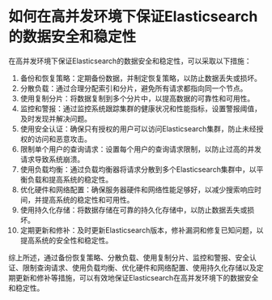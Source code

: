 # 如何在高并发环境下保证Elasticsearch的数据安全和稳定性

在高并发环境下保证Elasticsearch的数据安全和稳定性，可以采取以下措施：

1. 备份和恢复策略：定期备份数据，并制定恢复策略，以防止数据丢失或损坏。
2. 分散负载：通过合理分配索引和分片，避免所有请求都指向同一个节点。
3. 使用复制分片：将数据复制到多个分片中，以提高数据的可靠性和可用性。
4. 监控和警报：通过监控系统跟踪集群的健康状况和性能指标，设置警报阈值，及时发现并解决问题。
5. 使用安全认证：确保只有授权的用户可以访问Elasticsearch集群，防止未经授权的访问和恶意攻击。
6. 限制单个用户的查询请求：设置每个用户的查询请求限制，以防止过高的并发请求导致系统崩溃。
7. 使用负载均衡：通过负载均衡器将请求分散到多个Elasticsearch集群中，以平衡负载和提高系统的稳定性。
8. 优化硬件和网络配置：确保服务器硬件和网络性能足够好，以减少搜索响应时间，并提高系统的稳定性和可用性。
9. 使用持久化存储：将数据存储在可靠的持久化存储中，以防止数据丢失或损坏。
10. 定期更新和修补：及时更新Elasticsearch版本，修补漏洞和修复已知问题，以提高系统的安全性和稳定性。

综上所述，通过备份恢复策略、分散负载、使用复制分片、监控和警报、安全认证、限制查询请求、使用负载均衡、优化硬件和网络配置、使用持久化存储以及定期更新和修补等措施，可以有效地保证Elasticsearch在高并发环境下的数据安全和稳定性。
